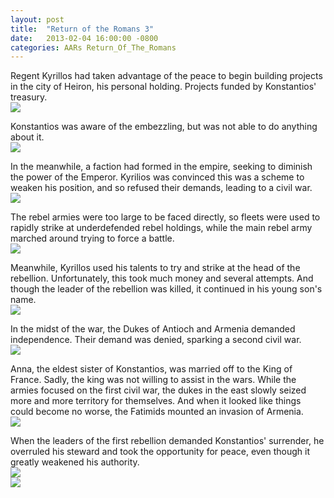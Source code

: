 ```yaml
---
layout: post
title:  "Return of the Romans 3"
date:   2013-02-04 16:00:00 -0800
categories: AARs Return_Of_The_Romans
---
```

Regent Kyrillos had taken advantage of the peace to begin building projects in the city of Heiron, his personal holding. Projects funded by Konstantios' treasury.  
![](/assets/return_of_the_romans_images/3-1.png)

Konstantios was aware of the embezzling, but was not able to do anything about it.  
![](/assets/return_of_the_romans_images/3-2.png)

In the meanwhile, a faction had formed in the empire, seeking to diminish the power of the Emperor. Kyrilios was convinced this was a scheme to weaken his position, and so refused their demands, leading to a civil war.  
![](/assets/return_of_the_romans_images/3-3.png)

The rebel armies were too large to be faced directly, so fleets were used to rapidly strike at underdefended rebel holdings, while the main rebel army marched around trying to force a battle.  
![](/assets/return_of_the_romans_images/3-4.png)

Meanwhile, Kyrillos used his talents to try and strike at the head of the rebellion. Unfortunately, this took much money and several attempts. And though the leader of the rebellion was killed, it continued in his young son's name.  
![](/assets/return_of_the_romans_images/3-5.png)

In the midst of the war, the Dukes of Antioch and Armenia demanded independence. Their demand was denied, sparking a second civil war.  
![](/assets/return_of_the_romans_images/3-6.png)

Anna, the eldest sister of Konstantios, was married off to the King of France. Sadly, the king was not willing to assist in the wars. While the armies focused on the first civil war, the dukes in the east slowly seized more and more territory for themselves. And when it looked like things could become no worse, the Fatimids mounted an invasion of Armenia.  
![](/assets/return_of_the_romans_images/3-7.png)

When the leaders of the first rebellion demanded Konstantios' surrender, he overruled his steward and took the opportunity for peace, even though it greatly weakened his authority.  
![](/assets/return_of_the_romans_images/3-8.png)  
![](/assets/return_of_the_romans_images/3-9.png)  